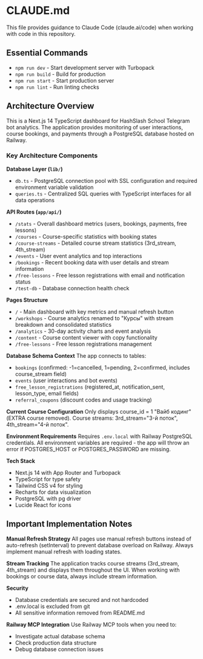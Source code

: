 # CLAUDE.md

This file provides guidance to Claude Code (claude.ai/code) when working with code in this repository.

## Essential Commands

- `npm run dev` - Start development server with Turbopack
- `npm run build` - Build for production
- `npm run start` - Start production server
- `npm run lint` - Run linting checks

## Architecture Overview

This is a Next.js 14 TypeScript dashboard for HashSlash School Telegram bot analytics. The application provides monitoring of user interactions, course bookings, and payments through a PostgreSQL database hosted on Railway.

### Key Architecture Components

**Database Layer (`lib/`)**
- `db.ts` - PostgreSQL connection pool with SSL configuration and required environment variable validation
- `queries.ts` - Centralized SQL queries with TypeScript interfaces for all data operations

**API Routes (`app/api/`)**
- `/stats` - Overall dashboard metrics (users, bookings, payments, free lessons)
- `/courses` - Course-specific statistics with booking states
- `/course-streams` - Detailed course stream statistics (3rd_stream, 4th_stream)
- `/events` - User event analytics and top interactions
- `/bookings` - Recent booking data with user details and stream information
- `/free-lessons` - Free lesson registrations with email and notification status
- `/test-db` - Database connection health check

**Pages Structure**
- `/` - Main dashboard with key metrics and manual refresh button
- `/workshops` - Course analytics renamed to "Курсы" with stream breakdown and consolidated statistics
- `/analytics` - 30-day activity charts and event analysis
- `/content` - Course content viewer with copy functionality
- `/free-lessons` - Free lesson registrations management

**Database Schema Context**
The app connects to tables: 
- `bookings` (confirmed: -1=cancelled, 1=pending, 2=confirmed, includes course_stream field)
- `events` (user interactions and bot events)
- `free_lesson_registrations` (registered_at, notification_sent, lesson_type, email fields)
- `referral_coupons` (discount codes and usage tracking)

**Current Course Configuration**
Only displays course_id = 1 "Вайб кодинг" (EXTRA course removed). Course streams: 3rd_stream="3-й поток", 4th_stream="4-й поток".

**Environment Requirements**
Requires `.env.local` with Railway PostgreSQL credentials. All environment variables are required - the app will throw an error if POSTGRES_HOST or POSTGRES_PASSWORD are missing.

**Tech Stack**
- Next.js 14 with App Router and Turbopack
- TypeScript for type safety
- Tailwind CSS v4 for styling
- Recharts for data visualization
- PostgreSQL with pg driver
- Lucide React for icons

## Important Implementation Notes

**Manual Refresh Strategy**
All pages use manual refresh buttons instead of auto-refresh (setInterval) to prevent database overload on Railway. Always implement manual refresh with loading states.

**Stream Tracking**
The application tracks course streams (3rd_stream, 4th_stream) and displays them throughout the UI. When working with bookings or course data, always include stream information.

**Security**
- Database credentials are secured and not hardcoded
- .env.local is excluded from git
- All sensitive information removed from README.md

**Railway MCP Integration**
Use Railway MCP tools when you need to:
- Investigate actual database schema
- Check production data structure
- Debug database connection issues